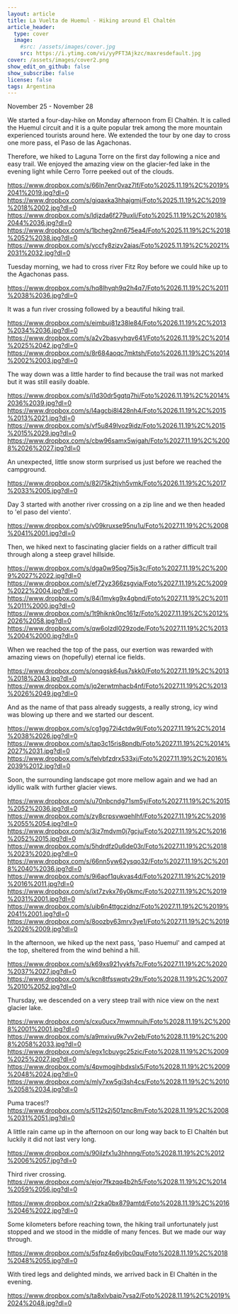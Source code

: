 ```yaml
---
layout: article
title: La Vuelta de Huemul - Hiking around El Chaltén
article_header:
  type: cover
  image:
    #src: /assets/images/cover.jpg
    src: https://i.ytimg.com/vi/yyPFT3Ajkzc/maxresdefault.jpg
cover: /assets/images/cover2.png
show_edit_on_github: false
show_subscribe: false
license: false
tags: Argentina
---
```


November 25 - November 28

We started a four-day-hike on Monday afternoon from El Chaltén. It is called the Huemul circuit and it is a quite popular trek among the more mountain experienced tourists around here. We extended the tour by one day to cross one more pass, el Paso de las Agachonas.

<!--more-->

Therefore, we hiked to Laguna Torre on the first day following a nice and easy trail. We enjoyed the amazing view on the glacier-fed lake in the evening light while Cerro Torre peeked out of the clouds.

https://www.dropbox.com/s/66ln7enr0vaz7lf/Foto%2025.11.19%2C%2019%2041%2019.jpg?dl=0
https://www.dropbox.com/s/giqaxka3hhajgmj/Foto%2025.11.19%2C%2019%2018%2002.jpg?dl=0
https://www.dropbox.com/s/ldjzda6f279uxli/Foto%2025.11.19%2C%2018%2044%2036.jpg?dl=0
https://www.dropbox.com/s/1bcheg2nn675ea4/Foto%2025.11.19%2C%2018%2052%2038.jpg?dl=0
https://www.dropbox.com/s/yccfy8zizv2aias/Foto%2025.11.19%2C%2021%2031%2032.jpg?dl=0

Tuesday morning, we had to cross river Fitz Roy before we could hike up to the Agachonas pass.

https://www.dropbox.com/s/hq8lhyqh9q2h4q7/Foto%2026.11.19%2C%2011%2038%2036.jpg?dl=0

It was a fun river crossing followed by a beautiful hiking trail.

https://www.dropbox.com/s/eimbuj81z38le84/Foto%2026.11.19%2C%2013%2034%2036.jpg?dl=0
https://www.dropbox.com/s/a2v2basvyhqv641/Foto%2026.11.19%2C%2014%2025%2042.jpg?dl=0
https://www.dropbox.com/s/8r684aoqc7mktsh/Foto%2026.11.19%2C%2014%2002%2003.jpg?dl=0

The way down was a little harder to find because the trail was not marked but it was still easily doable.

https://www.dropbox.com/s/i1d30dr5gqtq7hi/Foto%2026.11.19%2C%2014%2036%2039.jpg?dl=0
https://www.dropbox.com/s/l4agcbi8l428nh4/Foto%2026.11.19%2C%2015%2013%2021.jpg?dl=0
https://www.dropbox.com/s/vf5u849lvoz9idz/Foto%2026.11.19%2C%2015%2015%2029.jpg?dl=0
https://www.dropbox.com/s/cbw96samx5wigah/Foto%2027.11.19%2C%2008%2026%2027.jpg?dl=0

An unexpected, little snow storm surprised us just before we reached the campground.

https://www.dropbox.com/s/82l75k2tjvh5vmk/Foto%2026.11.19%2C%2017%2033%2005.jpg?dl=0

Day 3 started with another river crossing on a zip line and we then headed to 'el paso del viento'.

https://www.dropbox.com/s/v09kruxse95nu1u/Foto%2027.11.19%2C%2008%2041%2001.jpg?dl=0

Then, we hiked next to fascinating glacier fields on a rather difficult trail through along a steep gravel hillside.

https://www.dropbox.com/s/dga0w95pg75js3c/Foto%2027.11.19%2C%2009%2027%2022.jpg?dl=0
https://www.dropbox.com/s/ef72yz366zsgvia/Foto%2027.11.19%2C%2009%2022%2004.jpg?dl=0
https://www.dropbox.com/s/84i1mykg9x4gbnd/Foto%2027.11.19%2C%2011%2011%2000.jpg?dl=0
https://www.dropbox.com/s/1t9hiknk0nc161z/Foto%2027.11.19%2C%2012%2026%2058.jpg?dl=0
https://www.dropbox.com/s/qw6olzdl029zode/Foto%2027.11.19%2C%2013%2004%2000.jpg?dl=0

When we reached the top of the pass, our exertion was rewarded with amazing views on (hopefully) eternal ice fields.

https://www.dropbox.com/s/onqgsk64us7skk0/Foto%2027.11.19%2C%2013%2018%2043.jpg?dl=0
https://www.dropbox.com/s/jq2erwtmhacb4nf/Foto%2027.11.19%2C%2013%2026%2049.jpg?dl=0

And as the name of that pass already suggests, a really strong, icy wind was blowing up there and we started our descent.

https://www.dropbox.com/s/cg1gg72i4ctdw9l/Foto%2027.11.19%2C%2014%2038%2026.jpg?dl=0
https://www.dropbox.com/s/tap3c15ris8pndb/Foto%2027.11.19%2C%2014%2027%2031.jpg?dl=0
https://www.dropbox.com/s/felvbfzdrx533xj/Foto%2027.11.19%2C%2016%2039%2012.jpg?dl=0

Soon, the surrounding landscape got more mellow again and we had an idyllic walk with further glacier views.

https://www.dropbox.com/s/u70nbcndg71sm5y/Foto%2027.11.19%2C%2015%2052%2036.jpg?dl=0
https://www.dropbox.com/s/zy8crpsvwqehlhf/Foto%2027.11.19%2C%2016%2055%2054.jpg?dl=0
https://www.dropbox.com/s/3iz7mdvm0j7gcju/Foto%2027.11.19%2C%2016%2052%2015.jpg?dl=0
https://www.dropbox.com/s/5hdrdfz0u6de03r/Foto%2027.11.19%2C%2018%2023%2020.jpg?dl=0
https://www.dropbox.com/s/66nn5yw62ysqo32/Foto%2027.11.19%2C%2018%2040%2036.jpg?dl=0
https://www.dropbox.com/s/9i6aof1qukvas4d/Foto%2027.11.19%2C%2019%2016%2011.jpg?dl=0
https://www.dropbox.com/s/ixt7zvkx76y0kmc/Foto%2027.11.19%2C%2019%2031%2001.jpg?dl=0
https://www.dropbox.com/s/uib6n4ttgczidnz/Foto%2027.11.19%2C%2019%2041%2001.jpg?dl=0
https://www.dropbox.com/s/8oozby63mrv3ye1/Foto%2027.11.19%2C%2019%2026%2009.jpg?dl=0

In the afternoon, we hiked up the next pass, 'paso Huemul' and camped at the top, sheltered from the wind behind a hill.

https://www.dropbox.com/s/k69xs921yykfs7c/Foto%2027.11.19%2C%2020%2037%2027.jpg?dl=0
https://www.dropbox.com/s/kcn8tfsswqtv29x/Foto%2028.11.19%2C%2007%2010%2052.jpg?dl=0

Thursday, we descended on a very steep trail with nice view on the next glacier lake.

https://www.dropbox.com/s/cxu0ucx7mwmnuih/Foto%2028.11.19%2C%2008%2001%2001.jpg?dl=0
https://www.dropbox.com/s/a9mxivu9k7vv2eb/Foto%2028.11.19%2C%2008%2058%2033.jpg?dl=0
https://www.dropbox.com/s/egx1cbuygc25zic/Foto%2028.11.19%2C%2009%2025%2027.jpg?dl=0
https://www.dropbox.com/s/4pvmogihbdxslx5/Foto%2028.11.19%2C%2009%2048%2024.jpg?dl=0
https://www.dropbox.com/s/mly7xw5gi3sh4cs/Foto%2028.11.19%2C%2010%2058%2034.jpg?dl=0

Puma traces!?
https://www.dropbox.com/s/5112s2j501znc8m/Foto%2028.11.19%2C%2008%2031%2051.jpg?dl=0

A little rain came up in the afternoon on our long way back to El Chaltén but luckily it did not last very long.

https://www.dropbox.com/s/90ilzfx1u3hhnng/Foto%2028.11.19%2C%2012%2006%2057.jpg?dl=0

Third river crossing.
https://www.dropbox.com/s/ejor7fkzqq4b2h5/Foto%2028.11.19%2C%2014%2059%2056.jpg?dl=0

https://www.dropbox.com/s/r2zka0bx879amtd/Foto%2028.11.19%2C%2016%2046%2022.jpg?dl=0

Some kilometers before reaching town, the hiking trail unfortunately just stopped and we stood in the middle of many fences. But we made our way through.

https://www.dropbox.com/s/5sfpz4p6yjbc0qu/Foto%2028.11.19%2C%2018%2048%2055.jpg?dl=0

With tired legs and delighted minds, we arrived back in El Chaltén in the evening.

https://www.dropbox.com/s/ta8xlvbaip7vsa2/Foto%2028.11.19%2C%2019%2024%2048.jpg?dl=0
